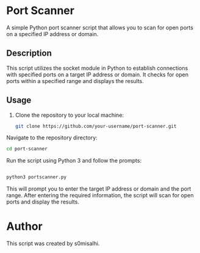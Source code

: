 # Port Scanner

A simple Python port scanner script that allows you to scan for open ports on a specified IP address or domain.

## Description

This script utilizes the socket module in Python to establish connections with specified ports on a target IP address or domain. It checks for open ports within a specified range and displays the results.

## Usage

1. Clone the repository to your local machine:
   ```bash
   git clone https://github.com/your-username/port-scanner.git

 Navigate to the repository directory:

   ```bash
cd port-scanner
  ```

 Run the script using Python 3 and follow the prompts:

  ```bash  

python3 portscanner.py
  ```



This will prompt you to enter the target IP address or domain and the port range. After entering the required information, the script will scan for open ports and display the results.

# Author

This script was created by  s0misalhi.
